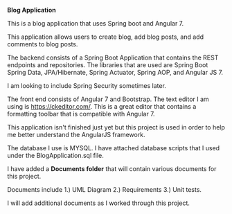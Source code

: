 <b> Blog Application </b>

This is a blog application that uses Spring boot and Angular 7.

This application allows users to create blog, add blog posts, and add comments to blog posts.

The backend consists of a Spring Boot Application that contains the REST endpoints and repositories.
The libraries that are used are Spring Boot Spring Data, JPA/Hibernate, Spring Actuator, Spring AOP, and Angular JS 7.

I am looking to include Spring Security sometimes later.

The front end consists of Angular 7 and Bootstrap.
The text editor I am using is https://ckeditor.com/. This is a great editor that contains a formatting toolbar that is compatible with Angular 7.

This application isn't finished just yet but this project is used in order to help me better understand the AngularJS framework.

The database I use is MYSQL. I have attached  database scripts that I used under the BlogApplication.sql file.

I have added a <b>Documents folder</b> that will contain various documents for this project.

Documents include
1.) UML Diagram
2.) Requirements
3.) Unit tests.

I will add additional documents as I worked through this project.
